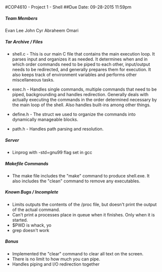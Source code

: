 #COP4610 - Project 1 - Shell
##Due Date: 09-28-2015 11:59pm

##### Team Members
Evan Lee
John Cyr
Abraheem Omari

##### Tar Archive / Files
* shell.c - This is our main C file that contains the main execution loop. It parses input and organizes it as needed. It determines when and in which order commands need to be piped to each other, input/output needs to be redirected, and generally prepares them for execution. It also keeps track of environment variables and performs other miscellaneous tasks.

* exec.h - Handles single commands, multiple commands that need to be piped, backgrounding and handles redirection. Generally deals with actually executing the commands in the order determined necessary by the main loop of the shell. Also handles built-ins among other things.

* define.h - The struct we used to organize the commands into dynamically manageable blocks.

* path.h - Handles path parsing and resolution. 

##### Server
* Linprog with -std=gnu99 flag set in gcc

##### Makefile Commands
* The make file includes the "make" command to produce shell.exe. It also includes the "clean" command to remove any executables.

##### Known Bugs / Incomplete
* Limits outputs the contents of the /proc file, but doesn't print the output of the actual command.
* Can't print a processes place in queue when it finishes. Only when it is started.
* $PWD is whack, yo
* grep doesn't work


##### Bonus
* Implemented the "clear" command to clear all text on the screen. 
* There is no limit to how much you can pipe.
* Handles piping and I/O redirection together
